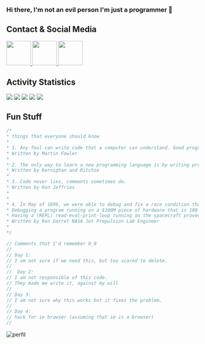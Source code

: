### Hi there, I'm not an evil person I'm just a programmer 👋

## Contact & Social Media
  <a href="https://coding-stuff.zulipchat.com/#narrow/stream/413960-general" target="blank">
    <img height="64" width="64" src="https://cdn.simpleicons.org/zulip/green" />
  </a>
  <a href="https://linux.social/@neverkas" target="blank">
    <img height="64" width="64" src="https://cdn.simpleicons.org/mastodon/purple" />
  </a>
  <a href="mailto:neverkas@proton.me" target="blank">
    <img height="64" width="64" src="https://cdn.simpleicons.org/proton/darkpurple" />
  </a>

## Activity Statistics
![](http://github-profile-summary-cards.vercel.app/api/cards/profile-details?username=neverkas&theme=dracula) 
![](http://github-profile-summary-cards.vercel.app/api/cards/repos-per-language?username=neverkas&theme=dracula)
![](http://github-profile-summary-cards.vercel.app/api/cards/most-commit-language?username=neverkas&theme=dracula) 
![](http://github-profile-summary-cards.vercel.app/api/cards/stats?username=neverkas&theme=dracula)
![](http://github-profile-summary-cards.vercel.app/api/cards/productive-time?username=neverkas&theme=dracula&utcOffset=8) 

## Fun Stuff

```javascript
/*
* things that everyone should know
*
* 1. Any fool can write code that a computer can understand. Good programmers write code that humans can understand.
* Written by Martin Fowler 
*
* 2. The only way to learn a new programming language is by writing programs in it.
* Written by Kernighan and Ritchie
*
* 3. Code never lies, comments sometimes do.
* Written by Ron Jeffries
*
*
* 4. In May of 1999, we were able to debug and fix a race condition that had not shown up during ground testing.
* Debugging a program running on a $100M piece of hardware that is 100 million km away is an interesting experience.
* Having a (REPL) read-eval-print-loop running on the spacecraft proved invaluable in finding and fixing the problem.
* Written by Ron Garret NASA Jet Propulsion Lab Engineer
*
*/
```

```javascript
// Comments that I'd remember 0_0
//
// Day 1:
// I am not sure if we need this, but too scared to delete. 
//
//  Day 2:
// I am not responsible of this code.
// They made me write it, against my will
//
// Day 3:
// I am not sure why this works but it fixes the problem. 
//
// Day 4:
// hack for ie browser (assuming that ie is a browser)
//
```

![perfil](https://user-images.githubusercontent.com/1643177/154865916-b6f8f12c-fee4-43fb-8b35-0b0128d439a8.gif)
